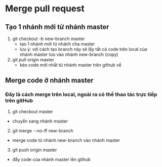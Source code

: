 # Merge pull request

## Tạo 1 nhánh mới từ nhánh master

1.  git checkout -b new-branch master
    - tạo 1 nhánh mới từ nhánh cha master
    - lưu ý: với cách tạo branch này sẽ lấy tất cả code trên local của nhánh master lưu vào nhánh new-branch (copy)
2.  git pull origin master
    - kéo code mới nhất từ nhánh master trên github về

## Merge code ở nhánh master

### Đây là cách merge trên local, ngoài ra có thể thao tác trực tiếp trên gitHub

1. git checkout master

- chuyển sang nhánh master

2. git merge --no-ff new-branch

- merge code từ nhánh new-branch vào nhánh master

3. git push origin master

- đẩy code của nhánh master lên github
